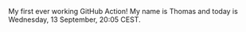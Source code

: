 My first ever working GitHub Action!
My name is Thomas and today is Wednesday, 13 September, 20:05 CEST. 
